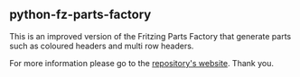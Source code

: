 ## python-fz-parts-factory

This is an improved version of the Fritzing Parts Factory that generate parts such as coloured headers and multi row headers. 

For more information please go to the [repository's website](raptor7762.github.io/python-fz-parts-factory/). Thank you.
